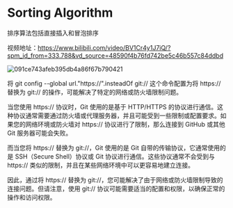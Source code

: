 # Sorting Algorithm
排序算法包括直接插入和冒泡排序

视频地址：https://www.bilibili.com/video/BV1Cr4y1J7iQ/?spm_id_from=333.788&vd_source=48590f4b76fd742be5c46b557c84ddbd

![091ce743afeb395db4a86f67b790421](https://github.com/Sunriseis/Sort/assets/135320840/1dd4e5a2-0128-4ff8-aa07-68418cdadb96)

将 git config --global url."https://".insteadOf git:// 这个命令配置为将 https:// 替换为 git:// 的操作，可能解决了特定的网络或防火墙限制问题。

当您使用 https:// 协议时，Git 使用的是基于 HTTP/HTTPS 的协议进行通信。这种协议通常需要通过防火墙或代理服务器，并且可能受到一些限制或配置要求。如果您的网络环境或防火墙对 https:// 协议进行了限制，那么连接到 GitHub 或其他 Git 服务器可能会失败。

而当您将 https:// 替换为 git://，Git 使用的是 Git 自带的传输协议，它通常使用的是 SSH（Secure Shell）协议或 Git 协议进行通信。这些协议通常不会受到与 https:// 类似的限制，并且在某些网络环境中可以更容易地建立连接。

因此，通过将 https:// 替换为 git://，您可能解决了由于网络或防火墙限制导致的连接问题。但请注意，使用 git:// 协议可能需要适当的配置和权限，以确保正常的操作和访问权限。



